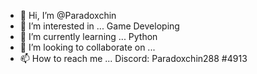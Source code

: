 - 👋 Hi, I’m @Paradoxchin
- 👀 I’m interested in ... Game Developing
- 🌱 I’m currently learning ... Python  
- 💞️ I’m looking to collaborate on ...
- 📫 How to reach me ... Discord: Paradoxchin288 #4913

<!---
Paradoxchin/Paradoxchin is a ✨ special ✨ repository because its `README.md` (this file) appears on your GitHub profile.
You can click the Preview link to take a look at your changes.
--->
